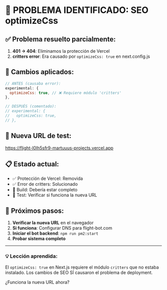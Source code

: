 # 🎯 PROBLEMA IDENTIFICADO: SEO optimizeCss

## ✅ Problema resuelto parcialmente:

1. **401 → 404**: Eliminamos la protección de Vercel
2. **critters error**: Era causado por `optimizeCss: true` en next.config.js

## 🔧 Cambios aplicados:

```javascript
// ANTES (causaba error):
experimental: {
  optimizeCss: true, // ❌ Requiere módulo 'critters'
},

// DESPUÉS (comentado):
// experimental: {
//   optimizeCss: true,
// },
```

## 🚀 Nueva URL de test:
https://flight-l0lh5sfr9-martuuus-projects.vercel.app

## 📋 Estado actual:
- ✅ Protección de Vercel: Removida
- ✅ Error de critters: Solucionado  
- 🔄 Build: Debería estar completo
- 🧪 Test: Verificar si funciona la nueva URL

## 🎯 Próximos pasos:

1. **Verificar la nueva URL** en el navegador
2. **Si funciona**: Configurar DNS para flight-bot.com  
3. **Iniciar el bot backend**: `npm run pm2:start`
4. **Probar sistema completo**

---

### 💡 Lección aprendida:
El `optimizeCss: true` en Next.js requiere el módulo `critters` que no estaba instalado. Los cambios de SEO SÍ causaron el problema de deployment.

¿Funciona la nueva URL ahora?
